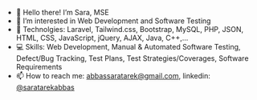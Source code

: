 - 👋 Hello there! I’m Sara, MSE
- 👀 I’m interested in Web Development and Software Testing
- 🌱 Technolgies: Laravel, Tailwind.css, Bootstrap, MySQL, PHP, JSON, HTML, CSS, JavaScript, jQuery, AJAX, Java, C++,...
- :computer: Skills: Web Development, Manual & Automated Software Testing, Defect/Bug Tracking, Test Plans, Test Strategies/Coverages, Software Requirements
- 📫 How to reach me: abbassaratarek@gmail.com, linkedin: [@saratarekabbas](https://www.linkedin.com/in/saratarekabbas/)
